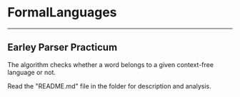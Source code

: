 # FormalLanguages
---
## Earley Parser Practicum
The algorithm checks whether a word belongs to a given context-free language or not.
  
Read the "README.md" file in the folder for description and analysis.
